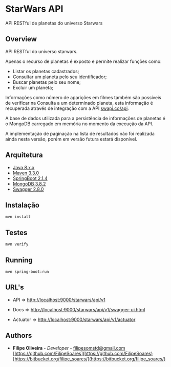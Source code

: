 # StarWars API

API RESTful de planetas do universo Starwars

## Overview

API RESTful do universo starwars.

Apenas o recurso de planetas é exposto e permite realizar funções como:

- Listar os planetas cadastrados;
- Consultar um planeta pelo seu identificador;
- Buscar planetas pelo seu nome;
- Excluir um planeta;

Informações como número de aparições em filmes também são possíveis de verificar na Consulta a um determinado planeta, esta informação é recuperada através de integração com a API [swapi.co/api](https://swapi.co/api).

A base de dados utilizada para a persistência de informações de planetas é o MongoDB carregado em memória no momento da execução da API.

A implementação de paginação na lista de resultados não foi realizada ainda nesta versão, porém em versão futura estará disponível.

## Arquitetura

- [Java 8.x.x](https://www.java.com/pt_BR/)
- [Maven 3.3.0](https://maven.apache.org/)
- [SpringBoot 2.1.4](https://spring.io/projects/spring-boot)
- [MongoDB 3.8.2](https://www.mongodb.com/)
- [Swagger 2.8.0](https://swagger.io/docs/)

## Instalação

```console
mvn install
```

## Testes

```console
mvn verify
```

## Running

```console
mvn spring-boot:run
```

## URL's

- API  => [http://localhost:9000/starwars/api/v1](http://localhost:9000/starwars/api/v1)

- Docs => [http://localhost:9000/starwars/api/v1/swagger-ui.html](http://localhost:9000/starwars/api/v1/swagger-ui.html)

- Actuator => [http://localhost:9000/starwars/api/v1/actuator](http://localhost:9000/starwars/api/v1/actuator)  

## Authors

* **Filipe Oliveira** - *Developer*  - [filipesomstd@gmail.com](mailto:filipesomstd@gmail.com)<br/>
[https://github.com/FilipeSoares](https://github.com/FilipeSoares)
<br/>[https://bitbucket.org/filipe_soares/](https://bitbucket.org/filipe_soares/)
